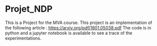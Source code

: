 # Projet_NDP

This is a Project for the MVA course.
This project is an implementation of the following article : 
https://arxiv.org/pdf/1801.05038.pdf
The code is in python and a jupyter notebook is available to see a trace of the experimentations.
